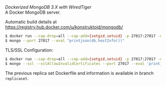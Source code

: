 
*Dockerized MongoDB 3.X with WiredTiger*  
A Docker MongoDB server.  

Automatic build details at https://registry.hub.docker.com/u/konstruktoid/mongodb/  

```sh
$ docker run --cap-drop=all --cap-add={setgid,setuid} -p 27017:27017 -d konstruktoid/mongodb  
$ mongo --port 27017 --eval "printjson(db.hostInfo())"  
```

TLS/SSL Configuration:  

```sh
$ docker run --cap-drop=all --cap-add={setgid,setuid} -p 27017:27017 -d konstruktoid/mongodb --sslMode requireSSL --sslPEMKeyFile /etc/ssl/mongodb.pem
$ mongo --ssl --sslAllowInvalidCertificates --port 27017 --eval 'printjson(db.hostInfo())'
```

The previous replica set Dockerfile and information is available in branch `replicaset`.  
